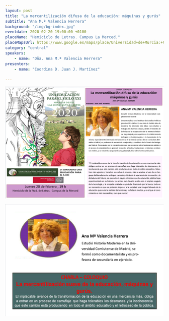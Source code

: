 ```yaml
---
layout: post
title: "La mercantilización difusa de la educación: máquinas y gurús"
subtitle: "Ana M.ª Valencia Herrera"
background: "/img/bg-index.jpg"
eventdate: 2020-02-20 19:00:00 +0100
placeName: "Hemiciclo de Letras. Campus La Merced."
placeMapsUrl: https://www.google.es/maps/place/Universidad+de+Murcia:+Campus+de+la+Merced/@37.9879088,-1.1281121,17z/data=!3m1!4b1!4m5!3m4!1s0xd6382053e745fa7:0x6673834210068e48!8m2!3d37.9879046!4d-1.1259234
category: "central"
speakers:
    - name: "Dña. Ana M.ª Valencia Herrera"
presenters:
    - name: "Coordina D. Juan J. Martínez"
   
---
```


![cartel](/img/posts/anavalenciamurcia.png)  
 
![cartel](/img/posts/anavalencia2.png)  

